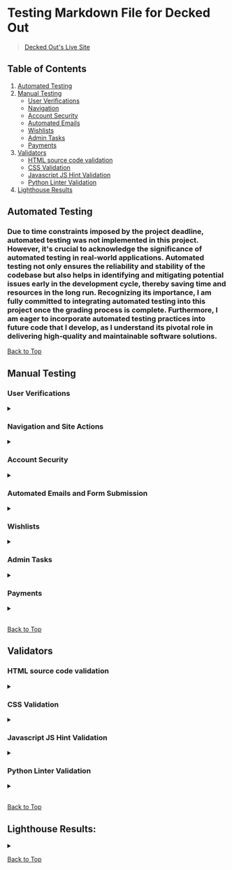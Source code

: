# Testing Markdown File for Decked Out
>  [Decked Out's Live Site](https://decked-out-tcg-store-b1147b8f9a0a.herokuapp.com/)

## Table of Contents
1. [Automated Testing](#automated-testing)
2. [Manual Testing](#manual-testing)
    - [User Verifications](#user-verifications)
    - [Navigation](#navigation)
    - [Account Security](#account-security)
    - [Automated Emails](#automated-emails)
    - [Wishlists](#wishlists)
    - [Admin Tasks](#admin-tasks)
    - [Payments](#payments)
3. [Validators](#validators)
    - [HTML source code validation](#html-source-code-validation)
    - [CSS Validation](#css-validation)
    - [Javascript JS Hint Validation](#javascript-js-hint-validation)
    - [Python Linter Validation](#python-linter-validation)
4. [Lighthouse Results](#lighthouse-results)

## Automated Testing 

### Due to time constraints imposed by the project deadline, automated testing was not implemented in this project. However, it's crucial to acknowledge the significance of automated testing in real-world applications. Automated testing not only ensures the reliability and stability of the codebase but also helps in identifying and mitigating potential issues early in the development cycle, thereby saving time and resources in the long run. Recognizing its importance, I am fully committed to integrating automated testing into this project once the grading process is complete. Furthermore, I am eager to incorporate automated testing practices into future code that I develop, as I understand its pivotal role in delivering high-quality and maintainable software solutions.

[Back to Top](#table-of-contents)

## Manual Testing
### User Verifications
<details>
<summary></summary>

#### - Problem Statement: Can a user register for an account?
 ##### Test:
> Register a new user
 ##### Result:
> PASS

#### - Problem Statement: Can a user log in to their account?
 ##### Test:
> Enter valid login credentials (username/email and password) into the login 
 ##### Result:
> PASS

#### - Problem Statement: Can an admin log in to their admin account?
 ##### Test:
> Enter valid login credentials (username/email and password) into the login
 ##### Result:
> PASS

#### - Problem Statement: Can a user log out of their account?
 ##### Test:
> Click the "Log Out" button in the navigation bar or profile settings page.
 ##### Result:
> PASS

#### - Problem Statement: Can a user reset their password?
 ##### Test:
> Click forgot passowrd link, enter details, check for email, click email link, reset password
 ##### Result:
> PASS

[Back to Top](#table-of-contents)
</details>

### Navigation and Site Actions
<details>
<summary></summary>

#### - Problem Statement: Can a user navigate from the home page to the All Products 
 ##### Test:
> Click on the All Products link from the home page
 ##### Result:
> PASS

#### - Problem Statement: Is the navigation responsive when selecting the YuGiOh category?
 ##### Test:
> From the home page, select the "YuGiOh" category and verify the page loads correctly
 ##### Result:
> PASS

#### - Problem Statement: Does the Pokémon category link lead to the correct section?
 ##### Test:
> Click on the "Pokémon" link in the navigation bar and check if the Pokémon products are displayed
 ##### Result:
> PASS

#### - Problem Statement: Do the Special Offers display properly when selected from the navigation menu?
 ##### Test:
> Navigate to the Special Offers section and confirm that special promotions and discounted items are listed
 ##### Result:
> PASS

#### - Problem Statement:Can a user utilize the navigation menu to return to the home page from a product details page?
 ##### Test:
> While on a product details page, use the navigation menu to click on the Home link
 ##### Result:
> PASS

#### - Problem Statement: Does the navigation bar collapse and expand correctly in mobile view?
 ##### Test:
> Resize the browser window to a mobile size and test the hamburger menu for proper opening and closing
 ##### Result:
> PASS

#### - Problem Statement: Can a user navigate to the Profile section after logging in?
 ##### Test:
> Log in and click on the My Account followed by selecting Profile from the dropdown menu
 ##### Result:
> PASS

#### - Problem Statement: Can a user navigate from the any page to the bag page
 ##### Test:
> Click the cart icon in the navigation bar on mulitiple pages
 ##### Result:
> PASS

#### - Problem Statement: Can a user use the "Back" button to return to the previous page after navigating to a new section?
 ##### Test:
> Navigate to any section and then use the browser's back button to return to the previous page.
 ##### Result:
> PASS

#### - Problem Statement: Can a user navigate to the FAQ pages from the footer links?
 ##### Test:
> Scroll to the footer and click on the FAQ linkS.
 ##### Result:
> PASS

#### - Problem Statement: Does the hamburger menu on mobile devices display all navigation links?
 ##### Test:
> On a mobile device, tap the hamburger menu icon and check if all navigation links are displayed and clickable.
 ##### Result:
> PASS

#### - Problem Statement: Can a user navigate to the "Checkout" page from the shopping cart without items in the cart? 
 ##### Test:
> With an empty cart, attempt to navigate to the Checkout page by clicking on the cart icon and then the checkout button.
 ##### Result:
> PASS (User is Redirected)

#### - Problem Statement: Can a user filter products by category?
 ##### Test:
> Navigate to the product page and select a category from the filter options.
 ##### Result: 
> PASS

#### - Problem Statement: Can a user sort products by price?
 ##### Test:
> Navigate to the product listing page and select a sorting option price
 ##### Result:
> PASS

#### - Problem Statement: Can a user view product details?
 ##### Test:
>  Navigate to a product page and verify that all relevant details
 ##### Result:
> PASS

#### - Problem Statement: Can a user add a product to their bag?
 ##### Test:
>  Click add to bag on product cards and navigate to bap page to verify
 ##### Result:
> PASS

#### - Problem Statement: Can a user update the quantity of a product in their shopping bag?
 ##### Test:
>  Navigate to the shopping bag page, update the quantity of a product, and verify the subtotal updates accordingly.
 ##### Result:
> PASS

#### - Problem Statement: Can a user proceed to checkout with product in their bag?
 ##### Test:
>   Add products to the shopping bag, proceed to checkout, and verify that the checkout process initiates without errors.
 ##### Result:
> PASS

#### - Problem Statement: Can a user enter a discount code and alter the grand total?
 ##### Test:
>   Enter a valid discount code and check if it alters the order price
 ##### Result:
> PASS

#### - Problem Statement: Can a user view order details after checkout?
 ##### Test:
> Complete the checkout process as a user and navigate to the order confirmation page.
 ##### Result:
> PASS

#### - Problem Statement: Can a user leave a review for a product?
 ##### Test:
> Naviagte to product as non auth user, check if option available(no), log in, naviagate to product never purchased(no), navigate to purchased product(yes), navigate to same product and check if option available(no)
 ##### Result:
> PASS

#### - Problem Statement:Can a user view their order history?
 ##### Test:
> Log in as a user and navigate to the profile and click an order from order history tab.
 ##### Result:
> PASS

#### - Problem Statement: Can a user update their profile information?
 ##### Test:
> Log in as a user and navigate to the profile page, update the default shipping information, and save changes.
 ##### Result:
> PASS

#### - Problem Statement: Can a user update their profile picture
 ##### Test:
> Navigate to the profile page, click choose photo, select photo, click uplaod photo
 ##### Result:
> PASS

[Back to Top](#table-of-contents)
</details>

### Account Security
<details>
<summary></summary>

#### - Problem Statement: Can a user log in with incorrect credentials?
 ##### Test:
> Enter incorrect username/email and password into the login form and submit. (NO)
 ##### Result:
> PASS

#### - Problem Statement: Can a non auth user access the profile page?
 ##### Test:
> Using a non auth user navigate to the profile page
 ##### Result:
> PASS

#### - Problem Statement: Can a non auth user access wishlist page
 ##### Test:
> Using a non auth user navigate to the wishlists page
 ##### Result:
> PASS

#### - Problem Statement: Can a non auth user access the history page?
 ##### Test:
> Using a non auth user navigate to the order history page
 ##### Result:
> PASS

#### - Problem Statement: Can a non auth user leave a review on a product?
 ##### Test:
> Using a non auth user navigate to products details, check for option, in url tab navigate to product reviews.
 ##### Result:
> PASS

#### - Problem Statement: Can a non admin user access create a product page?
 ##### Test:
> Using a non admin user navigate to create a product
 ##### Result:
> PASS

#### - Problem Statement: Can a non admin user edit a product? 
 ##### Test:
> Using a non admin user navigate to edit product url
 ##### Result:
> PASS

#### - Problem Statement: Can a non admin user delete a product?
 ##### Test:
> Using a non admin user enter the url path for deleting a product
 ##### Result:
> PASS

#### - Problem Statement: Can a non admin user access the products statistics page?
 ##### Test:
> Using a non admin user navigate to products statistics page
 ##### Result:
> PASS

#### - Problem Statement: Can a non admin user create discount codes?
 ##### Test:
> Using a non admin user navigate to create discount code page
 ##### Result: Can 
> PASS

#### - Problem Statement: Can a non admin user access the create newsletter page
 ##### Test:
> Using a non admin user navigate to the send newsletter page
 ##### Result:
> PASS

#### - Problem Statement: Can a non admin user access the contact form submission page
 ##### Test:
> Using a non admin user navigate to the contact form submission page
 ##### Result:
> PASS

#### - Problem Statement: Can a non admin user 
 ##### Test:
> Using a non admin user
 ##### Result:
> PASS

#### - Problem Statement: Can a non admin user see admin tools options on their profile page?
 ##### Test:
> Using a non admin user navigate to profile page
 ##### Result:
> PASS

#### - Problem Statement: Can a non admin user see admin tools in the account nav dropdown?
 ##### Test:
> Using a non admin user click the account nav dropdown to display site links
 ##### Result:
> PASS
[Back to Top](#table-of-contents)
</details>

### Automated Emails and Form Submission
<details>
<summary></summary>

#### - Problem Statement: Can a user sign up to newsletter subscription and recive a confirmation email?
 ##### Test:
> Enter name and email into newsletter form and check email
 ##### Result:
> Pass

#### - Problem Statement: Does a user recieve a sign up verification email upon sign up?
 ##### Test:
> Register a new user, locate email, click link, verify account
 ##### Result:
> Pass

#### - Problem Statement: Can a user submit a contact us form and recive a confirmation email?
 ##### Test:
> Submit conatact form, check email to verify confirmation
 ##### Result:
> Pass

#### - Problem Statement: Does a user recieve an email when succesfully completing an order?
 ##### Test:
> Make a purchase, check email and verify its contents
 ##### Result:
> Pass

#### - Problem Statement: Can an admin submit a newsletter form to push emails to subscribed email address?
 ##### Test:
> Sign up to newsletter, submit newsletter email form from admin newsletter template, check email to confirm
 ##### Result:
> Pass

[Back to Top](#table-of-contents)
</details>

### Wishlists
<details>
<summary></summary>

#### - Problem Statement: Can a logged in user add product to wishlist?
 ##### Test:
> navigate to products page, click add to wishlist verify in users profile
 ##### Result: Can a logged in user
> Pass

#### - Problem Statement: Can a logged in user remove product from wishlist?
 ##### Test:
> Navigate to to products page, click remove item from wishlist, verify in users profile
 ##### Result:
> Pass

#### - Problem Statement: Can a logged in user view products in their wishlist from their profile?
 ##### Test:
> Add product to wishlist, navigate to profile, verify product added
 ##### Result:
> Pass

#### - Problem Statement: Can a logged in user access the wishlists page 
 ##### Test:
> Add product to wishlist, navigate to profile, navigate to products wishlist page veify products
 ##### Result:
> Pass

[Back to Top](#table-of-contents)
</details>

### Admin Tasks
<details>
<summary></summary>

#### - Problem Statement:Can an admin create a product?
 ##### Test:
> navigate to create products page, fill in and submit form
 ##### Result:
> PASS

#### - Problem Statement: Can an admin edit products?
 ##### Test:
> navigate to product details or edit products page, select edit option, edit the form, submit form
 ##### Result:
> PASS

#### - Problem Statement: Can an admin delete products?
 ##### Test:
> Navigate to product details page, click delete button, confirm delete
 ##### Result:
> PASS

[Back to Top](#table-of-contents)
</details>

### Payments
<details>
<summary></summary>

#### - Problem Statement: Can a non auth user make an order?
 ##### Test:
> process an order with a non auth user
 ##### Result:
> PASS

#### - Problem Statement: Can a logged in user make an order?
 ##### Test:
> process an order with a logged in user
 ##### Result:
> PASS

#### - Problem Statement: Are users redirected back to checkout success page after payment
 ##### Test:
> make order and verify redirect location
 ##### Result:
> PASS

#### - Problem Statement: Are all users sent a confirmation email?
 ##### Test:
> Make order with non auth and logged in user and verify email sent
 ##### Result:
> PASS

#### - Problem Statement: Is payment intent created on stripe and has payment succeeded?
 ##### Test:
> Add items to the shopping bag and proceed to checkout, enter valid shipping and billing information, enter test card payment details submit the payment.
Verify if a payment intent is created on the Stripe dashboard.
 ##### Result:
> PASS
![Stripe Payment Succeeded](documentation/stripe/payment-succeeded.png "stripe-payment-succeeded")


[Back to Top](#table-of-contents)
</details>

<br>

[Back to Top](#table-of-contents)

## Validators

### HTML source code validation
<details>
<summary></summary>

[A link to Js Hint Css Validator Site](https://jigsaw.w3.org/css-validator/#validate_by_input)

* The images below repersent the sites styles code passing the tests of the Jigsaw Css Validator

#### - Page: About Us HTML Validator
![About Us HTML Validator](documentation/html_validation/about-us-html-validator.png "about-us-html-validator")

#### - Page: Checkout HTML Validator
![Checkout HTML Validator](documentation/html_validation/checkout-html-validator.png "checkout-html-validator")

#### - Page: Contact Us HTML Validator
![Contact Us HTML Validator](documentation/html_validation/contact-us-html-validator.png "contact-us-html-validator")

#### - Page: Contact Us Submission HTML Validator
![Contact Us Submission HTML Validator](documentation/html_validation/contact-us-submission-html-validator.png "contact-us-submission-html-validator")

#### - Page: Cookies Policy HTML Validator
![Cookies Policy HTML Validator](documentation/html_validation/cookies-policy-html-validator.png "cookies-policy-html-validator")

#### - Page: Discount Code HTML Validator
![Discount Code HTML Validator](documentation/html_validation/discount-code-html-validator.png "discount-code-html-validator")

#### - Page: Edit Products HTML Validator
![Edit Products HTML Validator](documentation/html_validation/edit-products-html-validator.png "edit-products-html-validator")

#### - Page: Home HTML Validator
![Home HTML Validator](documentation/html_validation/home-html-validator.png "home-html-validator")

#### - Page: Login HTML Validator
![Login HTML Validator](documentation/html_validation/login-html-validator.png "login-html-validator")

#### - Page: Logout HTML Validator
![Logout HTML Validator](documentation/html_validation/logout-html-validator.png "logout-html-validator")

#### - Page: Newsletter HTML Validator
![Newsletter HTML Validator](documentation/html_validation/newsletter-html-validator.png "newsletter-html-validator")

#### - Page: Product Details HTML Validator
![](documentation/html_validation/product-details-html-validator.png "product-details-html-validator")

#### - Page: Product Reviews HTML Validator
![Product Reviews HTML Validator](documentation/html_validation/product-reviews-html-validator.png "product-reviews-html-validator")

#### - Page: Product Statistics HTML Validator
![Product Statistics HTML Validator](documentation/html_validation/product-statistics-html-validator.png "product-statistics-html-validator")

#### - Page: Products HTML Linter
![Products HTML Linter](documentation/html_validation/products-html-linter.png "products-html-linter")

#### - Page: Profile HTML Validator
![Profile HTML Validator](documentation/html_validation/profile-html-validator.png "profile-html-validator")

#### - Page: Register HTML Validator
![Register HTML Validator](documentation/html_validation/register-html-validator.png "register-html-validator")

#### - Page: Returns Policy HTML Validator 
![Returns Policy HTML Validator](documentation/html_validation/returns-policy-html-validator.png "returns-policy-html-validator")

#### - Page: Shopping Bag HTML Validator
![Shopping Bag HTML Validator](documentation/html_validation/shopping-bag-html-validator.png "shopping-bag-html-validator")

#### - Page: Wishlist HTML Validator
![Wishlist HTML Validator](documentation/html_validation/wishlist-html-validator.png "wishlist-html-validator")

[Back to Top](#table-of-contents)
</details>

### CSS Validation
<details>
<summary></summary>

[A link to Js Hint Css Validator Site](https://jigsaw.w3.org/css-validator/#validate_by_input)

* The images below repersent the sites styles code passing the tests of the Jigsaw Css Validator


#### - Results: 

#### - Page: Base CSS
![Base CSS](documentation/css_validation/base-css-validation.png "base-css")

#### - Page: Checkout CSS
![Checkout CSS](documentation/css_validation/checkout-css-validation.png "checkout-css")

#### - Page: Profiles CSS
![Profiles CSS](documentation/css_validation/profiles-css-validation.png "profiles-css")


[Back to Top](#table-of-contents)
</details>

### Javascript JS Hint Validation
<details>
<summary></summary>

[A link to Js Hint Javascript Validator Site](https://jshint.com/)

* The images below repersent the sites script code passing the tests of the Js hint Javascript Validator

#### - Results: 

#### - Page: Base HTML Script Scroll Button JSHint
![Base HTML Script Scroll Button JSHint](documentation/js_hint_results/base-html-script-scroll-btn-jshint.png "base-html-script-scroll-btn-jshint")

#### - Page: Checkout Stripe Elements JS Hint
![Checkout Stripe Elements JS Hint](documentation/js_hint_results/checkout-stripe-elements-js-hint.png "checkout-stripe-elements-js-hint")

#### - Page: Product Sorting JSHint
![Product Sorting JSHint](documentation/js_hint_results/product-sorting-jshint.png "product-sorting-jshint")

#### - Page: Profiles Countryfields JSHint
![Profiles Countryfields JSHint](documentation/js_hint_results/profiles-countryfields-jshint.png "profiles-countryfields-jshint")

[Back to Top](#table-of-contents)
</details>

### Python Linter Validation
<details>
<summary></summary>

[A link to Ci python linter site](https://pep8ci.herokuapp.com/)

* The images below repersent the sites python code passing the tests of the Ci python linter validator

#### - Results: 

#### - Page: Bag App Apps Linter
![Python Linter Results](documentation/python_linter_results/bag-app-apps-linter.png "python-linter-results")

#### - Page: Bag App Context Linter
![Python Linter Results](documentation/python_linter_results/bag-app-context-linter.png "python-linter-results")

#### - Page: Bag App URLs Linter
![Python Linter Results](documentation/python_linter_results/bag-app-urls-linter.png "python-linter-results")

#### - Page: Bag App Views Linter
![Python Linter Results](documentation/python_linter_results/bag-app-views-linter.png "python-linter-results")

#### - Page: Checkout App Apps Linter
![Python Linter Results](documentation/python_linter_results/checkout-app-apps.linter.png "python-linter-results")

#### - Page: Checkout App Forms Linte
![Python Linter Results](documentation/python_linter_results/checkout-app-forms-linter.png "python-linter-results")

#### - Page: Checkout App Models Linter
![Python Linter Results](documentation/python_linter_results/checkout-app-models-linter.png "python-linter-results")

#### - Page: Checkout App Signals Linter
![Python Linter Results](documentation/python_linter_results/checkout-app-signals-linter.png "python-linter-results")

#### - Page: Checkout App URLs Linter
![Python Linter Results](documentation/python_linter_results/checkout-app-urls-linter.png "python-linter-results")

#### - Page: Checkout App Views Linter
![Python Linter Results](documentation/python_linter_results/checkout-app-views-linter.png "python-linter-results")

#### - Page: Checkout App Webhooks Handler Linter
![Python Linter Results](documentation/python_linter_results/checkout-app-webhooks-handler-linter.png "python-linter-results")

#### - Page: Checkout App Webhooks Linter
![Python Linter Results](documentation/python_linter_results/checkout-app-webooks-linter.png "python-linter-results")

#### - Page: Home App Admin Linter
![Python Linter Results](documentation/python_linter_results/home-app-admin-linter.png "python-linter-results")

#### - Page: Home App Forms Linter
![Python Linter Results](documentation/python_linter_results/home-app-forms-linter.png "python-linter-results")

#### - Page: Home App Models Linter
![Python Linter Results](documentation/python_linter_results/home-app-models-linter.png "python-linter-results")

#### - Page: Home App URLs Linter
![Python Linter Results](documentation/python_linter_results/home-app-urls-linter.png "python-linter-results")

#### - Page: Home App Views Linter
![Python Linter Results](documentation/python_linter_results/home-app-views-linter.png "python-linter-results")

#### - Page: Newsletter App Admin Linter
![Python Linter Results](documentation/python_linter_results/newsletter-app-admin-linter.png "python-linter-results")

#### - Page: Newsletter App Forms Linter
![Python Linter Results](documentation/python_linter_results/newsletter-app-forms-linter.png "python-linter-results")

#### - Page: Newsletter App Models Linter
![Python Linter Results](documentation/python_linter_results/newsletter-app-models-linter.png "python-linter-results")

#### - Page: Newsletter App URLs Linter
![Python Linter Results](documentation/python_linter_results/newsletter-app-urls-linter.png "python-linter-results")

#### - Page: Products App Admin Linter
![Python Linter Results](documentation/python_linter_results/products-app-admin-linter.png "python-linter-results")

#### - Page: Products App Forms Linter
![Python Linter Results](documentation/python_linter_results/products-app-forms-linter.png "python-linter-results")

#### - Page: Products App Models Linter
![Python Linter Results](documentation/python_linter_results/products-app-models-linter.png "python-linter-results")

#### - Page: Products App URL Linter
![Python Linter Results](documentation/python_linter_results/products-app-url-linter.png "python-linter-results")

#### - Page: Products App Views Linter
![Python Linter Results](documentation/python_linter_results/products-app-views-linter.png "python-linter-results")

#### - Page: Products App Widgets Linter
![Python Linter Results](documentation/python_linter_results/products-app-widgets-linter.png "python-linter-results")

#### - Page: Profiles App Admin Linter
![Python Linter Results](documentation/python_linter_results/profiles-app-admin-linter.png "python-linter-results")

#### - Page: Profiles App Forms Linter
![Python Linter Results](documentation/python_linter_results/profiles-app-forms-linter.png "python-linter-results")

#### - Page: Profiles App Models Linter
![Python Linter Results](documentation/python_linter_results/profiles-app-models.linter.png "python-linter-results")

#### - Page: Profiles App URL Linter
![Python Linter Results](documentation/python_linter_results/profiles-app-url-linter.png "python-linter-results")

#### - Page: Profiles App Views Linter
![Python Linter Results](documentation/python_linter_results/profiles-app-views-linter.png "python-linter-results")

#### - Page: Reviews App Admin Linter
![Python Linter Results](documentation/python_linter_results/reviews-app-admin-linter.png "python-linter-results")

#### - Page: Reviews App Forms Linter
![Python Linter Results](documentation/python_linter_results/reviews-app-forms-linter.png "python-linter-results")

#### - Page: Reviews App Models Linter
![Python Linter Results](documentation/python_linter_results/reviews-app-models-linter.png "python-linter-results")

#### - Page: Reviews App URL Linter
![Python Linter Results](documentation/python_linter_results/reviews-app-url-linter.png "python-linter-results")

#### - Page: Reviews App URL Linter
![Python Linter Results](documentation/python_linter_results/reviews-app-views-linter.png "python-linter-results")

[Back to Top](#table-of-contents)
</details>

<br>

[Back to Top](#table-of-contents)

## Lighthouse Results:

<details>
<summary></summary>


As Part of testing my site i put each of my templates through the lighthouse testing service on chromes dev tools the results can be seen below:

* Please note the page url in the top righthand corner

#### - Results:

![Lighthouse Results](documentation/lighthouse_results/about-us-lighthouse.png "lighthouse-results")

![Lighthouse Results](documentation/lighthouse_results/add-product-lighthouse.png "lighthouse-results")

![Lighthouse Results](documentation/lighthouse_results/checkout-page-lighthouse.png "lighthouse-results")

![Lighthouse Results](documentation/lighthouse_results/checkout-success-page.png "lighthouse-results")

![Lighthouse Results](documentation/lighthouse_results/contact-form-submissions.png "lighthouse-results")

![Lighthouse Results](documentation/lighthouse_results/contact-us-lighthouse.png "lighthouse-results")

![Lighthouse Results](documentation/lighthouse_results/cookies-policy-lighthouse.png "lighthouse-results")

![Lighthouse Results](documentation/lighthouse_results/discount-code-lighthouse.png "lighthouse-results")

![Lighthouse Results](documentation/lighthouse_results/edit-product-lighthouse.png "lighthouse-results")

![Lighthouse Results](documentation/lighthouse_results/home-lighthouse.png "lighthouse-results")

![Lighthouse Results](documentation/lighthouse_results/login-page-lighthouse.png "lighthouse-results")

![Lighthouse Results](documentation/lighthouse_results/product-detail-lighthouse.png "lighthouse-results")

![Lighthouse Results](documentation/lighthouse_results/product-stats-lighthouse.png "lighthouse-results")

![Lighthouse Results](documentation/lighthouse_results/profile-lighthouse.png "lighthouse-results")

![Lighthouse Results](documentation/lighthouse_results/register-page-lighthouse.png "lighthouse-results")

![Lighthouse Results](documentation/lighthouse_results/returns-policy-lighthouse.png "lighthouse-results")

![Lighthouse Results](documentation/lighthouse_results/send-email-lighthouse.png "lighthouse-results")

![Lighthouse Results](documentation/lighthouse_results/store-page-lighthouse.png "lighthouse-results")

![Lighthouse Results](documentation/lighthouse_results/wishlist-lighthouse.png "lighthouse-results")


[Back to Top](#table-of-contents)

</details>


[Back to Top](#table-of-contents)